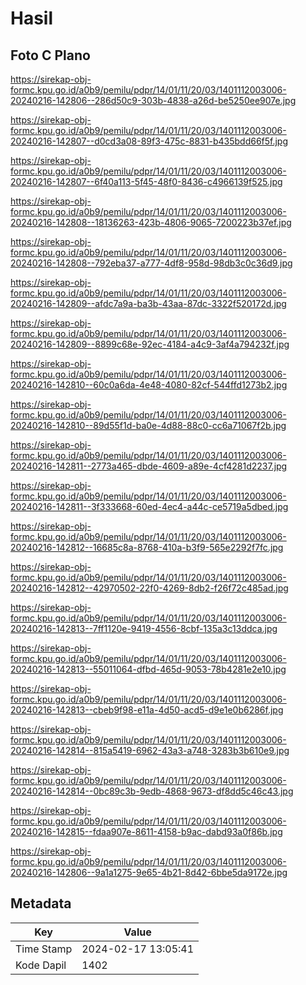 # Hasil

## Foto C Plano

https://sirekap-obj-formc.kpu.go.id/a0b9/pemilu/pdpr/14/01/11/20/03/1401112003006-20240216-142806--286d50c9-303b-4838-a26d-be5250ee907e.jpg

https://sirekap-obj-formc.kpu.go.id/a0b9/pemilu/pdpr/14/01/11/20/03/1401112003006-20240216-142807--d0cd3a08-89f3-475c-8831-b435bdd66f5f.jpg

https://sirekap-obj-formc.kpu.go.id/a0b9/pemilu/pdpr/14/01/11/20/03/1401112003006-20240216-142807--6f40a113-5f45-48f0-8436-c4966139f525.jpg

https://sirekap-obj-formc.kpu.go.id/a0b9/pemilu/pdpr/14/01/11/20/03/1401112003006-20240216-142808--18136263-423b-4806-9065-7200223b37ef.jpg

https://sirekap-obj-formc.kpu.go.id/a0b9/pemilu/pdpr/14/01/11/20/03/1401112003006-20240216-142808--792eba37-a777-4df8-958d-98db3c0c36d9.jpg

https://sirekap-obj-formc.kpu.go.id/a0b9/pemilu/pdpr/14/01/11/20/03/1401112003006-20240216-142809--afdc7a9a-ba3b-43aa-87dc-3322f520172d.jpg

https://sirekap-obj-formc.kpu.go.id/a0b9/pemilu/pdpr/14/01/11/20/03/1401112003006-20240216-142809--8899c68e-92ec-4184-a4c9-3af4a794232f.jpg

https://sirekap-obj-formc.kpu.go.id/a0b9/pemilu/pdpr/14/01/11/20/03/1401112003006-20240216-142810--60c0a6da-4e48-4080-82cf-544ffd1273b2.jpg

https://sirekap-obj-formc.kpu.go.id/a0b9/pemilu/pdpr/14/01/11/20/03/1401112003006-20240216-142810--89d55f1d-ba0e-4d88-88c0-cc6a71067f2b.jpg

https://sirekap-obj-formc.kpu.go.id/a0b9/pemilu/pdpr/14/01/11/20/03/1401112003006-20240216-142811--2773a465-dbde-4609-a89e-4cf4281d2237.jpg

https://sirekap-obj-formc.kpu.go.id/a0b9/pemilu/pdpr/14/01/11/20/03/1401112003006-20240216-142811--3f333668-60ed-4ec4-a44c-ce5719a5dbed.jpg

https://sirekap-obj-formc.kpu.go.id/a0b9/pemilu/pdpr/14/01/11/20/03/1401112003006-20240216-142812--16685c8a-8768-410a-b3f9-565e2292f7fc.jpg

https://sirekap-obj-formc.kpu.go.id/a0b9/pemilu/pdpr/14/01/11/20/03/1401112003006-20240216-142812--42970502-22f0-4269-8db2-f26f72c485ad.jpg

https://sirekap-obj-formc.kpu.go.id/a0b9/pemilu/pdpr/14/01/11/20/03/1401112003006-20240216-142813--7ff1120e-9419-4556-8cbf-135a3c13ddca.jpg

https://sirekap-obj-formc.kpu.go.id/a0b9/pemilu/pdpr/14/01/11/20/03/1401112003006-20240216-142813--55011064-dfbd-465d-9053-78b4281e2e10.jpg

https://sirekap-obj-formc.kpu.go.id/a0b9/pemilu/pdpr/14/01/11/20/03/1401112003006-20240216-142813--cbeb9f98-e11a-4d50-acd5-d9e1e0b6286f.jpg

https://sirekap-obj-formc.kpu.go.id/a0b9/pemilu/pdpr/14/01/11/20/03/1401112003006-20240216-142814--815a5419-6962-43a3-a748-3283b3b610e9.jpg

https://sirekap-obj-formc.kpu.go.id/a0b9/pemilu/pdpr/14/01/11/20/03/1401112003006-20240216-142814--0bc89c3b-9edb-4868-9673-df8dd5c46c43.jpg

https://sirekap-obj-formc.kpu.go.id/a0b9/pemilu/pdpr/14/01/11/20/03/1401112003006-20240216-142815--fdaa907e-8611-4158-b9ac-dabd93a0f86b.jpg

https://sirekap-obj-formc.kpu.go.id/a0b9/pemilu/pdpr/14/01/11/20/03/1401112003006-20240216-142806--9a1a1275-9e65-4b21-8d42-6bbe5da9172e.jpg


## Metadata

| Key        | Value               |
| ---------- | ------------------- |
| Time Stamp | 2024-02-17 13:05:41 |
| Kode Dapil | 1402                |



